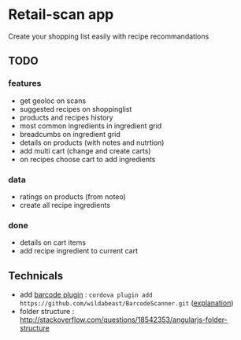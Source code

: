 # Retail-scan app

Create your shopping list easily with recipe recommandations

## TODO

### features

- get geoloc on scans
- suggested recipes on shoppinglist
- products and recipes history
- most common ingredients in ingredient grid
- breadcumbs on ingredient grid
- details on products (with notes and nutrtion)
- add multi cart (change and create carts)
- on recipes choose cart to add ingredients

### data

- ratings on products (from noteo)
- create all recipe ingredients

### done

- details on cart items
- add recipe ingredient to current cart

## Technicals

- add [barcode plugin](https://github.com/wildabeast/BarcodeScanner) : ```cordova plugin add https://github.com/wildabeast/BarcodeScanner.git``` ([explanation](http://stackoverflow.com/questions/20548106/how-to-install-barcodescanner-plugin-on-cordova-phonegap-eclipse-for-android-a))
- folder structure : http://stackoverflow.com/questions/18542353/angularjs-folder-structure

